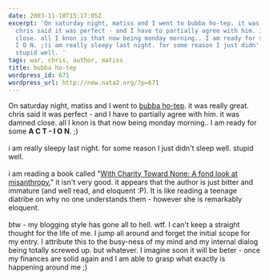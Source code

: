 ```yaml
---
date: 2003-11-10T15:17:05Z
excerpt: 'On saturday night, matiss and I went to bubba ho-tep. it was really great.
  chris said it was perfect - and I have to partially agree with him. it was damned
  close. all I knon is that now being monday morning.. I am ready for some A C T -
  I O N. ;)i am really sleepy last night. for some reason I just didn''t sleep well.
  stupid well. '
tags: war, chris, author, matiss
title: bubba ho-tep
wordpress_id: 671
wordpress_url: http://new.nata2.org/?p=671
---
```


On saturday night, matiss and I went to <a href="http://www.bubbahotep.com/">bubba ho-tep</a>. it was really great. chris said it was perfect - and I have to partially agree with him. it was damned close. all I knon is that now being monday morning.. I am ready for some <b>A C T - I O N</b>. ;)<br/><br/>i am really sleepy last night. for some reason I just didn't sleep well. stupid well. <br/><br/>i am reading a book called "<u>With Charity Toward None: A fond look at misanthropy.</u>" it isn't very good. it appears that the author is just bitter and immature (and well read, and eloquent :P). It is like reading a teenage diatribe on why no one understands them - however she is remarkably eloquent.<br/><br/>btw - my blogging style has gone all to hell. wtf. I can't keep a straight thought for the life of me. I jump all around and forget the initial scope for my entry. I attribute this to the busy-ness of my mind and my internal dialog being totally screwed up. but whatever. I imagine soon it will be beter - once my finances are solid again and I am able to grasp what exactly is happening around me ;)
